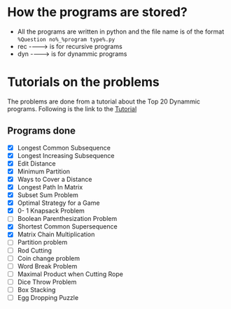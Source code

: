 
# How the programs are stored? 

- All the programs are written in python and the file name is of the format ` %Question no%_%program type%.py `
- rec ----> is for recursive programs 
- dyn ----> is for dynammic programs

# Tutorials on the problems

The problems are done from a tutorial about the Top 20 Dynammic programs. Following is the link to the [Tutorial](https://www.geeksforgeeks.org/top-20-dynamic-programming-interview-questions/)

## Programs done

- [x] Longest Common Subsequence 
- [x] Longest Increasing Subsequence 
- [x] Edit Distance 
- [x] Minimum Partition 
- [x] Ways to Cover a Distance 
- [x] Longest Path In Matrix 
- [x] Subset Sum Problem 
- [x] Optimal Strategy for a Game 
- [x] 0- 1 Knapsack Problem 
- [ ] Boolean Parenthesization Problem 
- [x] Shortest Common Supersequence 
- [x] Matrix Chain Multiplication 
- [ ] Partition problem 
- [ ] Rod Cutting 
- [ ] Coin change problem 
- [ ] Word Break Problem 
- [ ] Maximal Product when Cutting Rope 
- [ ] Dice Throw Problem 
- [ ] Box Stacking 
- [ ] Egg Dropping Puzzle 
